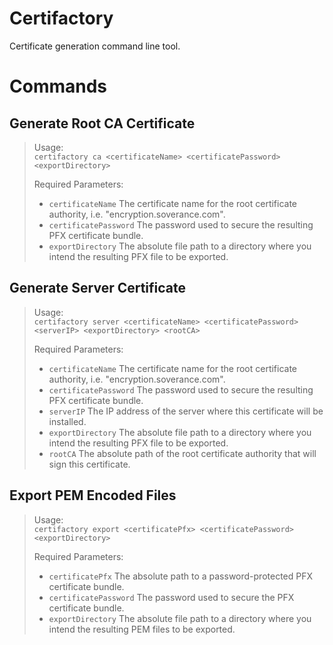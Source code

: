 # Certifactory
Certificate generation command line tool.

# Commands
## Generate Root CA Certificate
>Usage:\
>`certifactory ca <certificateName> <certificatePassword> <exportDirectory>`
>
>Required Parameters:
>	* `certificateName`			The certificate name for the root certificate authority, i.e. "encryption.soverance.com".
>	* `certificatePassword`		The password used to secure the resulting PFX certificate bundle.
>	* `exportDirectory`			The absolute file path to a directory where you intend the resulting PFX file to be exported.


## Generate Server Certificate
>Usage:\
>`certifactory server <certificateName> <certificatePassword> <serverIP> <exportDirectory> <rootCA>`
>
>Required Parameters:	
>	- `certificateName`			The certificate name for the root certificate authority, i.e. "encryption.soverance.com".
>	- `certificatePassword`		The password used to secure the resulting PFX certificate bundle.
>	- `serverIP`				The IP address of the server where this certificate will be installed.
>	- `exportDirectory`			The absolute file path to a directory where you intend the resulting PFX file to be exported.
>	- `rootCA`					The absolute path of the root certificate authority that will sign this certificate.

## Export PEM Encoded Files
>Usage:\
>`certifactory export <certificatePfx> <certificatePassword> <exportDirectory>`
>
>Required Parameters:
>	- `certificatePfx`			The absolute path to a password-protected PFX certificate bundle.
>	- `certificatePassword`		The password used to secure the PFX certificate bundle.
>	- `exportDirectory`			The absolute file path to a directory where you intend the resulting PEM files to be exported.
